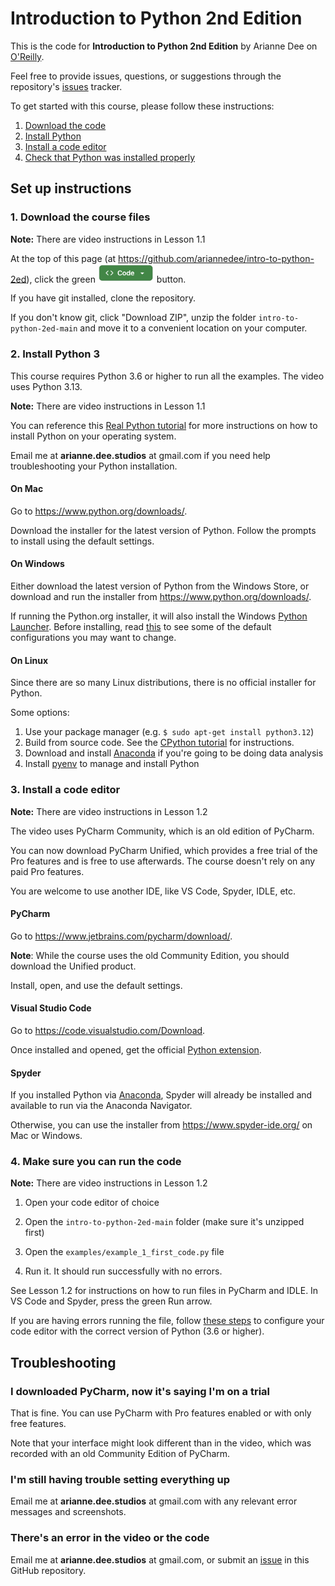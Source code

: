 # Introduction to Python 2nd Edition
This is the code for **Introduction to Python 2nd Edition** by Arianne Dee on [O'Reilly](https://learning.oreilly.com/course/introduction-to-python/9780135390016/).

Feel free to provide issues, questions, or suggestions through the repository's [issues](https://github.com/ariannedee/intro-to-python-2ed/issues) tracker.

To get started with this course, please follow these instructions:
1. [Download the code](#1-download-the-course-files)
2. [Install Python](#2-install-python3)
3. [Install a code editor](#3-install-a-code-editor)
4. [Check that Python was installed properly](#4-make-sure-you-can-run-the-code)

## Set up instructions

### 1. Download the course files

**Note:** There are video instructions in Lesson 1.1

At the top of this page (at https://github.com/ariannedee/intro-to-python-2ed),
click the green 
<img src="docs/img/CodeButton.png" style="width: 90px;">
button.

If you have git installed, clone the repository.

If you don't know git, click "Download ZIP",
unzip the folder `intro-to-python-2ed-main`
and move it to a convenient location on your computer.

### 2. Install Python 3

This course requires Python 3.6 or higher to run all the examples.
The video uses Python 3.13.

**Note:** There are video instructions in Lesson 1.1

You can reference this [Real Python tutorial](https://realpython.com/installing-python)
for more instructions on how to install Python on your operating system.

Email me at **arianne.dee.studios** at gmail.com if you need help troubleshooting 
your Python installation. 

#### On Mac
Go to https://www.python.org/downloads/.

Download the installer for the latest version of Python. 
Follow the prompts to install using the default settings.

#### On Windows
Either download the latest version of Python from the Windows Store,
or download and run the installer from https://www.python.org/downloads/.

If running the Python.org installer, it will also install the Windows
[Python Launcher](https://docs.python.org/3/using/windows.html#launcher).
Before installing, read [this](docs/WININSTALL.md) to see some of the default configurations you may want to change.

#### On Linux
Since there are so many Linux distributions, there is no official installer for Python.

Some options:
1. Use your package manager (e.g. `$ sudo apt-get install python3.12`)
2. Build from source code. See the [CPython tutorial](https://realpython.com/cpython-source-code-guide/#compiling-cpython-linux) for instructions.
3. Download and install [Anaconda](https://www.anaconda.com/download/) if you're going to be doing data analysis
4. Install [pyenv](https://github.com/pyenv/pyenv) to manage and install Python

### 3. Install a code editor

**Note:** There are video instructions in Lesson 1.2

The video uses PyCharm Community, which is an old edition of PyCharm.

You can now download PyCharm Unified, which provides a free trial of the Pro features 
and is free to use afterwards. The course doesn't rely on any paid Pro features.

You are welcome to use another IDE, like VS Code, Spyder, IDLE, etc.

#### PyCharm
Go to https://www.jetbrains.com/pycharm/download/.

**Note**: While the course uses the old Community Edition, you should download the Unified product.

Install, open, and use the default settings.

#### Visual Studio Code
Go to https://code.visualstudio.com/Download.

Once installed and opened, get the official [Python extension](https://marketplace.visualstudio.com/items?itemName=ms-python.python).

#### Spyder
If you installed Python via [Anaconda](https://www.anaconda.com/download/),
Spyder will already be installed and available to run via the Anaconda Navigator.

Otherwise, you can use the installer from https://www.spyder-ide.org/ on Mac or Windows.

### 4. Make sure you can run the code

**Note:** There are video instructions in Lesson 1.2

1. Open your code editor of choice

1. Open the `intro-to-python-2ed-main` folder (make sure it's unzipped first)

1. Open the `examples/example_1_first_code.py` file

1. Run it. It should run successfully with no errors.

See Lesson 1.2 for instructions on how to run files in PyCharm and IDLE. 
In VS Code and Spyder, press the green Run arrow.

If you are having errors running the file,
follow [these steps](docs/PYTHON-IDE.md) to configure your code editor with the
correct version of Python (3.6 or higher).

## Troubleshooting

### I downloaded PyCharm, now it's saying I'm on a trial

That is fine. You can use PyCharm with Pro features enabled or with only free features.

Note that your interface might look different than in the video,
which was recorded with an old Community Edition of PyCharm.

### I'm still having trouble setting everything up

Email me at **arianne.dee.studios** at gmail.com with any relevant 
error messages and screenshots.

### There's an error in the video or the code

Email me at **arianne.dee.studios** at gmail.com,
or submit an [issue](https://github.com/ariannedee/intro-to-python-2ed/issues/new) in this GitHub repository.
